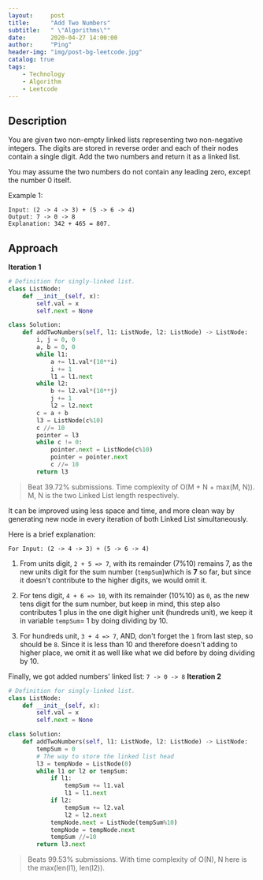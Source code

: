 ```yaml
---
layout:     post
title:      "Add Two Numbers"
subtitle:   " \"Algorithms\""
date:       2020-04-27 14:00:00
author:     "Ping"
header-img: "img/post-bg-leetcode.jpg"
catalog: true
tags:
    - Technology
    - Algorithm
    - Leetcode
---
```


## Description
You are given two non-empty linked lists representing two non-negative integers. The digits are stored in reverse order and each of their nodes contain a single digit. Add the two numbers and return it as a linked list.

You may assume the two numbers do not contain any leading zero, except the number 0 itself.

Example 1:

```
Input: (2 -> 4 -> 3) + (5 -> 6 -> 4)
Output: 7 -> 0 -> 8
Explanation: 342 + 465 = 807.
```

## Approach

__Iteration 1__
```python
# Definition for singly-linked list.
class ListNode:
    def __init__(self, x):
        self.val = x
        self.next = None

class Solution:
    def addTwoNumbers(self, l1: ListNode, l2: ListNode) -> ListNode:
        i, j = 0, 0
        a, b = 0, 0
        while l1:
            a += l1.val*(10**i)
            i += 1
            l1 = l1.next
        while l2:
            b += l2.val*(10**j)
            j += 1
            l2 = l2.next
        c = a + b
        l3 = ListNode(c%10)
        c //= 10
        pointer = l3
        while c != 0:
            pointer.next = ListNode(c%10)
            pointer = pointer.next
            c //= 10
        return l3
```

> Beat 39.72% submissions.
Time complexity of O(M + N + max(M, N)). M, N is the two Linked List length respectively.

It can be improved using less space and time, and more clean way by generating new node in every iteration of both Linked List simultaneously. 

Here is a brief explanation:
```
For Input: (2 -> 4 -> 3) + (5 -> 6 -> 4)
```
1. From units digit, `2 + 5 => 7`, with its remainder (7%10) remains 7, as the new units digit for the sum number (`tempSum`)which is __7__ so far, but since it doesn't contribute to the higher digits, we would omit it.

2. For tens digit, `4 + 6 => 10`, with its remainder (10%10) as `0`, as the new tens digit for the sum number, but keep in mind, this step also contributes 1 plus in the one digit higher unit (hundreds unit), we keep it in variable `tempSum`= 1 by doing dividing by 10.

3. For hundreds unit, `3 + 4 => 7`, AND, don't forget the `1` from last step, so should be `8`. Since it is less than 10 and therefore doesn't adding to higher place, we omit it as well like what we did before by doing dividing by 10.

Finally, we got added numbers' linked list: `7 -> 0 -> 8`
__Iteration 2__

```python
# Definition for singly-linked list.
class ListNode:
    def __init__(self, x):
        self.val = x
        self.next = None

class Solution:
    def addTwoNumbers(self, l1: ListNode, l2: ListNode) -> ListNode:
        tempSum = 0
        # The way to store the linked list head
        l3 = tempNode = ListNode(0)
        while l1 or l2 or tempSum:
            if l1:
                tempSum += l1.val
                l1 = l1.next
            if l2:
                tempSum += l2.val
                l2 = l2.next
            tempNode.next = ListNode(tempSum%10)
            tempNode = tempNode.next
            tempSum //=10
        return l3.next
```

>  Beats 99.53% submissions. With time complexity of O(N), N here is the max(len(l1), len(l2)).
